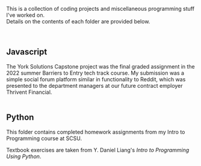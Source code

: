 This is a collection of coding projects and miscellaneous programming stuff I've worked on.\
Details on the contents of each folder are provided below.

<br>

<h2>Javascript</h2>
The York Solutions Capstone project was the final graded assignment in the 2022 summer Barriers to Entry tech track course. My submission was a simple social forum platform similar in functionality to Reddit, which was presented to the department managers at our future contract employer Thrivent Financial.


<br>
<br>



<h2>Python</h2>
This folder contains completed homework assignments from my Intro to Programming course at SCSU.


<br>

Textbook exercises are taken from Y. Daniel Liang's *Intro to Programming Using Python*.
